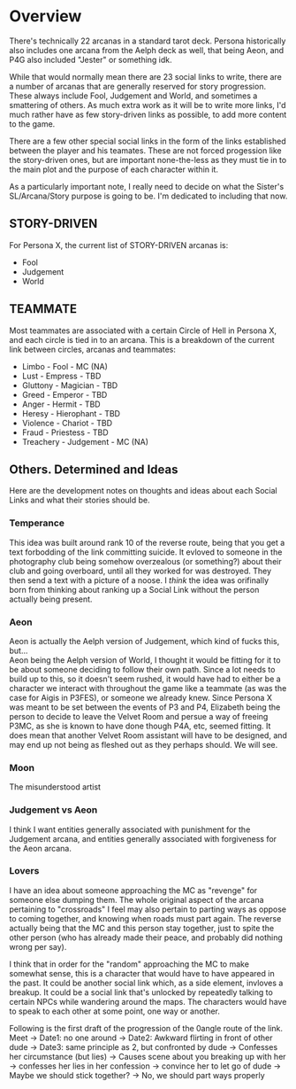 # Overview
There's technically 22 arcanas in a standard tarot deck. Persona historically also includes one arcana from the Aelph deck as well, that being Aeon, and P4G also included "Jester" or something idk.

While that would normally mean there are 23 social links to write, there are a number of arcanas that are generally reserved for story progression. These always include Fool, Judgement and World, and sometimes a smattering of others. As much extra work as it will be to write more links, I'd much rather have as few story-driven links as possible, to add more content to the game.

There are a few other special social links in the form of the links established between the player and his teamates. These are not forced progession like the story-driven ones, but are important none-the-less as they must tie in to the main plot and the purpose of each character within it.


As a particularly important note, I really need to decide on what the Sister's SL/Arcana/Story purpose is going to be. I'm dedicated to including that now.


## STORY-DRIVEN
For Persona X, the current list of STORY-DRIVEN arcanas is:
- Fool
- Judgement
- World


## TEAMMATE
Most teammates are associated with a certain Circle of Hell in Persona X, and each circle is tied in to an arcana. This is a breakdown of the current link between circles, arcanas and teammates:
- Limbo     - Fool          - MC (NA)
- Lust      - Empress       - TBD
- Gluttony  - Magician      - TBD
- Greed     - Emperor       - TBD
- Anger     - Hermit        - TBD
- Heresy    - Hierophant    - TBD
- Violence  - Chariot       - TBD
- Fraud     - Priestess     - TBD
- Treachery - Judgement     - MC (NA)


## Others. Determined and Ideas
Here are the development notes on thoughts and ideas about each Social Links and what their stories should be.


### Temperance
This idea was built around rank 10 of the reverse route, being that you get a text forbodding of the link committing suicide. It evloved to someone in the photography club being somehow overzealous (or something?) about their club and going overboard, until all they worked for was destroyed. They then send a text with a picture of a noose. I _think_ the idea was orifinally born from thinking about ranking up a Social Link without the person actually being present.


### Aeon
Aeon is actually the Aelph version of Judgement, which kind of fucks this, but...  
Aeon being the Aelph version of World, I thought it would be fitting for it to be about someone deciding to follow their own path. Since a lot needs to build up to this, so it doesn't seem rushed, it would have had to either be a character we interact with throughout the game like a teammate (as was the case for Aigis in P3FES), or someone we already knew. Since Persona X was meant to be set between the events of P3 and P4, Elizabeth being the person to decide to leave the Velvet Room and persue a way of freeing P3MC, as she is known to have done though P4A, etc, seemed fitting. It does mean that another Velvet Room assistant will have to be designed, and may end up not being as fleshed out as they perhaps should. We will see.


### Moon
The misunderstood artist


### Judgement vs Aeon
I think I want entities generally associated with punishment for the Judgement arcana, and entities generally associated with forgiveness for the Aeon arcana.


### Lovers
I have an idea about someone approaching the MC as "revenge" for someone else dumping them. The whole original aspect of the arcana pertaining to "crossroads" I feel may also pertain to parting ways as oppose to coming together, and knowing when roads must part again. The reverse actually being that the MC and this person stay together, just to spite the other person (who has already made their peace, and probably did nothing wrong per say).

I think that in order for the "random" approaching the MC to make somewhat sense, this is a character that would have to have appeared in the past. It could be another social link which, as a side element, invloves a breakup. It could be a social link that's unlocked by repeatedly talking to certain NPCs while wandering around the maps. The characters would have to speak to each other at some point, one way or another.

Following is the first draft of the progression of the 0angle route of the link.
Meet -> Date1: no one around  -> Date2: Awkward flirting in front of other dude -> Date3: same principle as 2, but confronted by dude ->
Confesses her circumstance (but lies) -> Causes scene about you breaking up with her -> confesses her lies in her confession -> convince her to let go of dude ->
Maybe we should stick together? -> No, we should part ways properly
